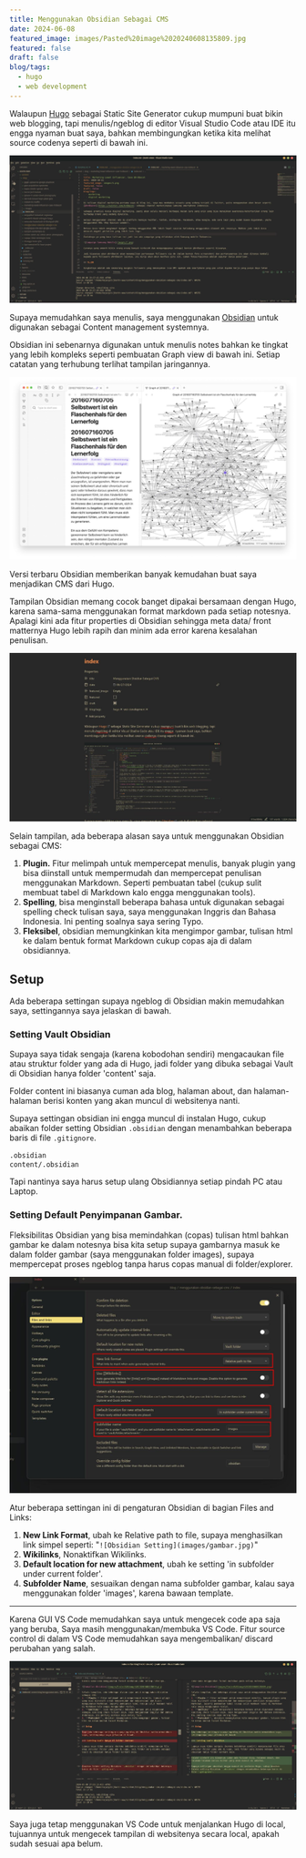 ```yaml
---
title: Menggunakan Obsidian Sebagai CMS
date: 2024-06-08
featured_image: images/Pasted%20image%2020240608135809.jpg
featured: false
draft: false
blog/tags:
  - hugo
  - web development
---
```

Walaupun [Hugo](https://gohugo.io/) sebagai Static Site Generator cukup mumpuni buat bikin web blogging, tapi menulis/ngeblog di editor Visual Studio Code atau IDE itu engga  nyaman buat saya, bahkan membingungkan ketika kita melihat source codenya seperti di bawah ini.

![Tampilan source code Blog Jksntn](images/Pasted%20image%2020240608132324.jpg)

Supaya memudahkan saya menulis, saya menggunakan [Obsidian](https://obsidian.md/) untuk digunakan sebagai Content management systemnya. 

Obsidian ini sebenarnya digunakan untuk menulis notes bahkan ke tingkat yang lebih kompleks seperti pembuatan Graph view di bawah ini. Setiap catatan yang terhubung terlihat tampilan jaringannya. 

![Graph view with older Zettelkastens](images/1.jpg)

Versi terbaru Obsidian memberikan banyak kemudahan buat saya menjadikan CMS dari Hugo. 

Tampilan Obsidian memang cocok banget dipakai bersamaan dengan Hugo, karena sama-sama menggunakan format markdown pada setiap notesnya. Apalagi kini ada fitur properties di Obsidian sehingga meta data/ front matternya Hugo lebih rapih dan minim ada error karena kesalahan penulisan.

![tampilan Obsidian](images/Pasted%20image%2020240608135809.jpg)

Selain tampilan, ada beberapa alasan saya untuk menggunakan Obsidian sebagai CMS:
1. **Plugin.** Fitur melimpah untuk mempercepat menulis, banyak plugin yang bisa diinstall untuk mempermudah dan mempercepat penulisan menggunakan Markdown. Seperti pembuatan tabel (cukup sulit membuat tabel di Markdown kalo engga menggunakan tools).
2. **Spelling**, bisa menginstall beberapa bahasa untuk digunakan sebagai spelling check tulisan saya, saya menggunakan Inggris dan Bahasa Indonesia. Ini penting soalnya saya sering Typo.
3. **Fleksibel**, obsidian memungkinkan kita mengimpor gambar, tulisan html ke dalam bentuk format Markdown cukup copas aja di dalam obsidiannya.

## Setup

Ada beberapa settingan supaya ngeblog di Obsidian makin memudahkan saya, settingannya saya jelaskan di bawah.

### Setting Vault Obsidian

Supaya saya tidak sengaja (karena kobodohan sendiri) mengacaukan file atau struktur folder yang ada di Hugo, jadi folder yang dibuka sebagai Vault di Obsidian hanya folder 'content' saja. 

Folder content ini biasanya cuman ada  blog, halaman about, dan halaman-halaman berisi konten yang akan muncul di websitenya nanti.

Supaya settingan obsidian ini engga muncul di instalan Hugo, cukup abaikan folder setting Obsidian `.obsidian` dengan menambahkan beberapa baris di file `.gitignore`.

```
.obsidian
content/.obsidian
```

Tapi nantinya saya harus setup ulang Obsidiannya setiap pindah PC atau Laptop. 
### Setting Default Penyimpanan Gambar.

Fleksibilitas Obsidian yang bisa memindahkan (copas) tulisan html bahkan gambar ke dalam notesnya bisa kita setup supaya gambarnya masuk ke dalam folder gambar (saya menggunakan folder images), supaya mempercepat proses ngeblog tanpa harus copas manual di folder/explorer. 

![Obsidian Setting](images/Pasted%20image%2020240608134936.jpg)

Atur beberapa settingan ini di pengaturan Obsidian di bagian Files and Links:

1. **New Link Format**, ubah ke Relative path to file, supaya menghasilkan link simpel seperti: "`![Obsidian Setting](images/gambar.jpg)`"
3. **Wikilinks**, Nonaktifkan Wikilinks.
4. **Default location for new attachment**, ubah ke setting 'in subfolder under current folder'. 
5. **Subfolder Name**, sesuaikan dengan nama subfolder gambar, kalau saya menggunakan folder 'images', karena bawaan template. 

---

Karena GUI VS Code memudahkan saya untuk mengecek code apa saja yang beruba, Saya masih menggunakan/membuka VS Code. Fitur source control di dalam VS Code memudahkan saya mengembalikan/ discard perubahan yang salah. 

![Fitur Source Control VS Code](images/Pasted%20image%2020240608170430.jpg)

Saya juga tetap menggunakan VS Code untuk menjalankan Hugo di local, tujuannya untuk mengecek tampilan di websitenya secara local, apakah sudah sesuai apa belum.
